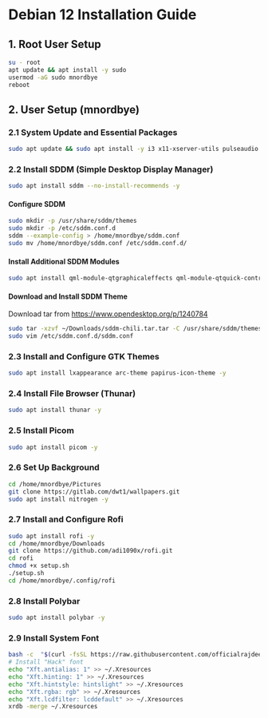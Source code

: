 
# Debian 12 Installation Guide

## 1. Root User Setup
```bash
su - root
apt update && apt install -y sudo
usermod -aG sudo mnordbye
reboot
```

## 2. User Setup (mnordbye)
### 2.1 System Update and Essential Packages
```bash
sudo apt update && sudo apt install -y i3 x11-xserver-utils pulseaudio nm-tray network-manager vim gnupg2 arandr terminator zip
```

### 2.2 Install SDDM (Simple Desktop Display Manager)
```bash
sudo apt install sddm --no-install-recommends -y
```
#### Configure SDDM
```bash
sudo mkdir -p /usr/share/sddm/themes
sudo mkdir -p /etc/sddm.conf.d
sddm --example-config > /home/mnordbye/sddm.conf
sudo mv /home/mnordbye/sddm.conf /etc/sddm.conf.d/
```
#### Install Additional SDDM Modules
```bash
sudo apt install qml-module-qtgraphicaleffects qml-module-qtquick-controls
```
#### Download and Install SDDM Theme
Download tar from https://www.opendesktop.org/p/1240784
```bash
sudo tar -xzvf ~/Downloads/sddm-chili.tar.tar -C /usr/share/sddm/themes
sudo vim /etc/sddm.conf.d/sddm.conf
```

### 2.3 Install and Configure GTK Themes
```bash
sudo apt install lxappearance arc-theme papirus-icon-theme -y
```

### 2.4 Install File Browser (Thunar)
```bash
sudo apt install thunar -y
```

### 2.5 Install Picom
```bash
sudo apt install picom -y
```

### 2.6 Set Up Background
```bash
cd /home/mnordbye/Pictures
git clone https://gitlab.com/dwt1/wallpapers.git
sudo apt install nitrogen -y
```

### 2.7 Install and Configure Rofi
```bash
sudo apt install rofi -y
cd /home/mnordbye/Downloads
git clone https://github.com/adi1090x/rofi.git
cd rofi
chmod +x setup.sh
./setup.sh
cd /home/mnordbye/.config/rofi
```

### 2.8 Install Polybar
```bash
sudo apt install polybar -y
```

### 2.9 Install System Font
```bash
bash -c  "$(curl -fsSL https://raw.githubusercontent.com/officialrajdeepsingh/nerd-fonts-installer/main/install.sh)"
# Install "Hack" font
echo "Xft.antialias: 1" >> ~/.Xresources
echo "Xft.hinting: 1" >> ~/.Xresources
echo "Xft.hintstyle: hintslight" >> ~/.Xresources
echo "Xft.rgba: rgb" >> ~/.Xresources
echo "Xft.lcdfilter: lcddefault" >> ~/.Xresources
xrdb -merge ~/.Xresources
```
